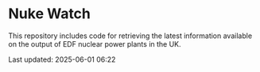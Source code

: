 # Nuke Watch

This repository includes code for retrieving the latest information available on the output of EDF nuclear power plants in the UK.

Last updated: 2025-06-01 06:22